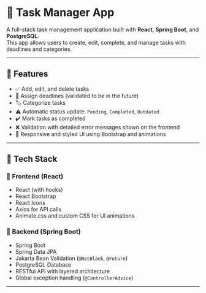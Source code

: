 # 📝 Task Manager App

A full-stack task management application built with **React**, **Spring Boot**, and **PostgreSQL**.  
This app allows users to create, edit, complete, and manage tasks with deadlines and categories.

---

## 🚀 Features

- ✅ Add, edit, and delete tasks
- 📅 Assign deadlines (validated to be in the future)
- 🏷️ Categorize tasks
- ⚠️ Automatic status update: `Pending`, `Completed`, `Outdated`
- ✔️ Mark tasks as completed
- ❌ Validation with detailed error messages shown on the frontend
- 🎨 Responsive and styled UI using Bootstrap and animations

---

## 🧰 Tech Stack

### 🔹 Frontend (React)
- React (with hooks)
- React Bootstrap
- React Icons
- Axios for API calls
- Animate.css and custom CSS for UI animations

### 🔹 Backend (Spring Boot)
- Spring Boot
- Spring Data JPA
- Jakarta Bean Validation (`@NotBlank`, `@Future`)
- PostgreSQL Database
- RESTful API with layered architecture
- Global exception handling (`@ControllerAdvice`)

---

